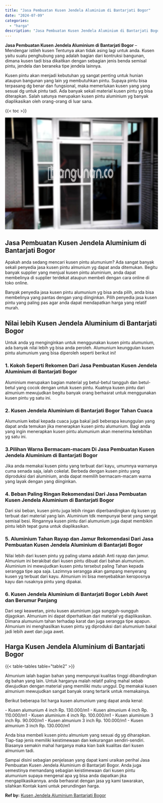 ```yaml
---
title: "Jasa Pembuatan Kusen Jendela Aluminium di Bantarjati Bogor"
date: "2024-07-09"
categories: 
  - "harga"
description: "Jasa Pembuatan Kusen Jendela Aluminium di Bantarjati Bogor. Sampai disini sebagian penjelasan yang dapat kami uraikan perihal Jasa Pembuatan Kusen Jendela Al..."
---
```


**Jasa Pembuatan Kusen Jendela Aluminium di Bantarjati Bogor** – Mendengar istileh kusen Tentunya akan tidak asing lagi untuk anda. Kusen yaitu suatu penghubung yang adalah bagian dari kontruksi bangunan, dimana kusen tadi bisa dikaitkan dengan sebagian jenis benda semisal pintu, jendela dan beraneka tipe jendela lainnya.

Kusen pintu akan menjadi kebutuhan yg sangat penting untuk hunian ataupun bangunan yang lain yg membutuhkan pintu. Supaya pintu bisa terpasang dg benar dan fungsional, maka memerlukan kusen yang yang sesuai dg untuk pintu tadi. Ada banyak sekali material kusen pintu yg bisa diterapkan. Salah satunya merupakan kusen pintu aluminium yg banyak diaplikasikan oleh orang-orang di luar sana.

{{< toc >}}

![Jasa Pembuatan Kusen Jendela Aluminium di Bantarjati Bogor](/images/harga-kusen-jendela-alumunium-33.png)

## Jasa Pembuatan Kusen Jendela Aluminium di Bantarjati Bogor

Apakah anda sedang mencari kusen pintu alumunium? Ada sangat banyak sekali penyedia jasa kusen pintu almunium yg dapat anda ditemukan. Begitu banyak supplier yang menjual kusen pintu aluminium, anda dapat membelinya di supplier terdekat ataupun membeli dengan cara online di toko online.

Banyak penyedia jasa kusen pintu alumunium yg bisa anda pilih, anda bisa membelinya yang pantas dengan yang diinginkan. Pilih penyedia jasa kusen pintu yang paling pas agar anda dapat mendapatkan harga yang relatif murah.

## Nilai lebih Kusen Jendela Aluminium di Bantarjati Bogor

Untuk anda yg menginginkan untuk menggunakan kusen pintu alumunium, ada banyak nilai lebih yg bisa anda peroleh. Alumunium keunggulan kusen pintu alumunium yang bisa diperoleh seperti berikut ini!

### 1\. Kokoh Seperti Rekomen Dari Jasa Pembuatan Kusen Jendela Aluminium di Bantarjati Bogor

Aluminium merupakan bagian material yg betul-betul tangguh dan betul-betul yang cocok dengan untuk kusen pintu. Kuatnya kusen pintu dari almunium mewujudkan begitu banyak orang berhasrat untuk menggunakan kusen pintu yg satu ini.

### 2\. Kusen Jendela Aluminium di Bantarjati Bogor Tahan Cuaca

Alumunium kebal kepada cuaca juga bakal jadi beberapa keunggulan yang dapat anda temukan jika menerapkan kusen pintu alumunium. Bagi anda yang ingin menerapkan kusen pintu alumunium akan menerima kelebihan yg satu ini.

### 3.Pilihan Warna Bermacam-macam Di Jasa Pembuatan Kusen Jendela Aluminium di Bantarjati Bogor

Jika anda memakai kusen pintu yang terbuat dari kayu, umumnya warnanya cuma senada saja, ialah cokelat. Berbeda dengan kusen pintu yang diproduksi dari aluminium, anda dapat memilih bermacam-macam warna yang layak dengan yang diinginkan.

### 4\. Beban Paling Ringan Rekomendasi Dari Jasa Pembuatan Kusen Jendela Aluminium di Bantarjati Bogor

Dari sisi beban, kusen pintu juga lebih ringan diperbandingkan dg kusen yg terbuat dari material yang lain. Aluminium tdk mempunyai berat yang sangat semisal besi. Ringannya kusen pintu dari alumunium juga dapat membikin pintu lebih tepat guna untuk diaplikasikan.

### 5\. Aluminium Tahan Rayap dan Jamur Rekomendasi Dari Jasa Pembuatan Kusen Jendela Aluminium di Bantarjati Bogor

Nilai lebih dari kusen pintu yg paling utama adalah Anti rayap dan jamur. Almunium ini berakibat dari kusen pintu dibuat dari bahan alumunium. Aluminium ini mewujudkan kusen pintu tersebut paling Tahan kepada serangga tipe apa saja. Lazimnya serangga akan gampang menyerang kusen yg terbuat dari kayu. Almunium ini bisa menyebabkan keroposnya kayu dan rusaknya pintu yang dipakai.

### 6\. Kusen Jendela Aluminium di Bantarjati Bogor Lebih Awet dan Berumur Panjang

Dari segi keawetan, pintu kusen aluminium juga sungguh-sungguh dijagokan. Almunium ini dapat diperhatikan dari material yg diaplikasikan. Dimana alumunium tahan terhadap karat dan juga serangga tipe apapun. Almunium ini menghasilkan kusen pintu yg diproduksi dari alumunium bakal jadi lebih awet dan juga awet.

## Harga Kusen Jendela Aluminium di Bantarjati Bogor

{{< table-tables table="table2" >}}

Almunium ialah bagian bahan yang mempunyai kualitas tinggi dibandingkan dg bahan yang lain. Untuk harganya malah relatif paling mahal sebab diwujudkan dengan material yang memiliki mutu unggul. Dg memakai kusen almunium mewujudkan sangat banyak orang tertarik untuk memakainya.

Berikut beberapa list harga kusen alumunium yang dapat anda kenal:

\- Kusen alumunium 4 inch Rp. 130.000/m1 - Kusen almunium 4 inch Rp. 110.000/m1 - Kusen aluminium 4 inch Rp. 100.000/m1 - Kusen aluminium 3 inch Rp. 90.000/m1 - Kusen almunium 3 inch Rp. 100.000/m1 - Kusen almunium 3 inch Rp. 130.000/m1

Anda bisa membeli kusen pintu almunium yang sesuai dg yg diharapkan. Tiap-tiap jenis memiliki keistimewaan dan kekurangan sendiri-sendiri. Biasanya semakin mahal harganya maka kian baik kualitas dari kusen almunium tadi.

Sampai disini sebagian penjelasan yang dapat kami uraikan perihal Jasa Pembuatan Kusen Jendela Aluminium di Bantarjati Bogor. Anda juga semestinya memandang sebagian keistimewaan dari kusen pintu alumunium supaya mengenal apa yg bisa anda dapatkan jika mengaplikasikannya. anda berhasrat dengan jasa yg kami tawarakan, silahkan Kontak kami untuk perundingan harga.

**Ref by:** [Kusen Jendela Aluminium Bantarjati Bogor](https://id.wikipedia.org/wiki/Kusen)
